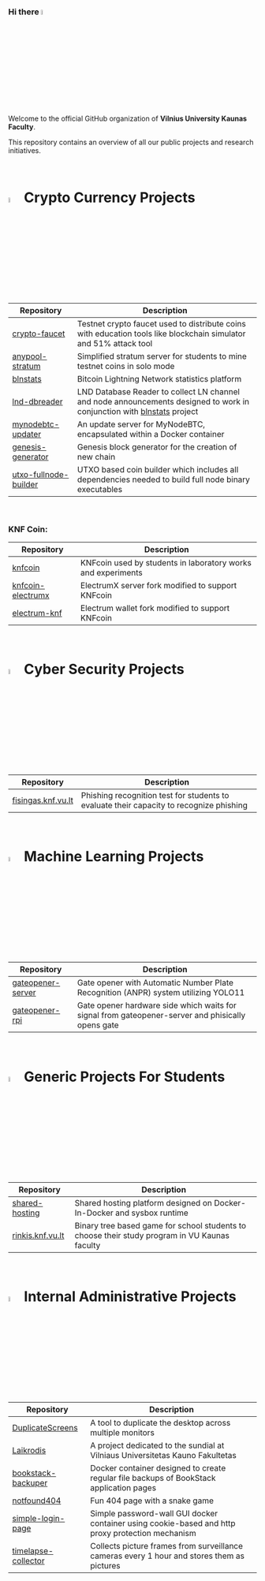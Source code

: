 ### Hi there <img src="https://media.giphy.com/media/hvRJCLFzcasrR4ia7z/giphy.gif" width="5%">

Welcome to the official GitHub organization of **Vilnius University Kaunas Faculty**. 

This repository contains an overview of all our public projects and research initiatives.


</br>

# <img src="https://media0.giphy.com/media/v1.Y2lkPTc5MGI3NjExd3d2cWxibWE2aTIzeDFpMzMzcWptNXI3bzAycG45ZzNqNHp6d2RsbSZlcD12MV9pbnRlcm5hbF9naWZfYnlfaWQmY3Q9Zw/WT9wi81vtEhqt17SE4/giphy.gif" width="5%"> Crypto Currency Projects

| Repository | Description |
|------------|-------------|
| [crypto-faucet](https://github.com/kaunofakultetas/crypto-faucet) | Testnet crypto faucet used to distribute coins with education tools like blockchain simulator and 51% attack tool |
| [anypool-stratum](https://github.com/kaunofakultetas/anypool-stratum) | Simplified stratum server for students to mine testnet coins in solo mode |
| [blnstats](https://github.com/VUKNF-Fintech-Research-Group/blnstats) | Bitcoin Lightning Network statistics platform |
| [lnd-dbreader](https://github.com/VUKNF-Fintech-Research-Group/lnd-dbreader) | LND Database Reader to collect LN channel and node announcements designed to work in conjunction with [blnstats](https://github.com/VUKNF-Fintech-Research-Group/blnstats) project |
| [mynodebtc-updater](https://github.com/kaunofakultetas/mynodebtc-updater) | An update server for MyNodeBTC, encapsulated within a Docker container |
| [genesis-generator](https://github.com/kaunofakultetas/Genesis-Generator) | Genesis block generator for the creation of new chain |
| [utxo-fullnode-builder](https://github.com/kaunofakultetas/utxo-fullnode-builder) | UTXO based coin builder which includes all dependencies needed to build full node binary executables |

</br>

### KNF Coin:

| Repository | Description |
|------------|-------------|
| [knfcoin](https://github.com/kaunofakultetas/knfcoin) | KNFcoin used by students in laboratory works and experiments |
| [knfcoin-electrumx](https://github.com/kaunofakultetas/knfcoin-electrumx) | ElectrumX server fork modified to support KNFcoin |
| [electrum-knf](https://github.com/kaunofakultetas/electrum-knf) | Electrum wallet fork modified to support KNFcoin |

</br>

# <img src="https://media3.giphy.com/media/v1.Y2lkPTc5MGI3NjExZmNwcGdhbmF3OXJhbWhxanR4NDR2MWd3NGZ6M3Nia2hwc201Ym1pZiZlcD12MV9pbnRlcm5hbF9naWZfYnlfaWQmY3Q9cw/wgvsRSZ2RNeG6HxfBN/giphy.gif" width="5%"> Cyber Security Projects

| Repository | Description |
|------------|-------------|
| [fisingas.knf.vu.lt](https://github.com/kaunofakultetas/fisingas.knf.vu.lt) | Phishing recognition test for students to evaluate their capacity to recognize phishing |


</br>

# <img src="https://media2.giphy.com/media/v1.Y2lkPTc5MGI3NjExNWt0bnJ1dWNqbnByZWVuNG5lNWxrMTh3N29uZWtoOGI1NHphZGk1MSZlcD12MV9pbnRlcm5hbF9naWZfYnlfaWQmY3Q9cw/SlKBbQNNZNfcPRWYW7/giphy.gif" width="5%"> Machine Learning Projects

| Repository | Description |
|------------|-------------|
| [gateopener-server](https://github.com/kaunofakultetas/gateopener-server) | Gate opener with Automatic Number Plate Recognition (ANPR) system utilizing YOLO11 |
| [gateopener-rpi](https://github.com/kaunofakultetas/gateopener-rpi) | Gate opener hardware side which waits for signal from gateopener-server and phisically opens gate |



</br>

# <img src="https://media2.giphy.com/media/v1.Y2lkPTc5MGI3NjExajQ0MGZ0aTVlOG56YTc4Z2c5MGx6dGpsZ2cxNXB5eDJoM2U4YW9ndyZlcD12MV9pbnRlcm5hbF9naWZfYnlfaWQmY3Q9cw/TxGKXohg7rO5b0Ad7y/giphy.gif" width="5%"> Generic Projects For Students

| Repository | Description |
|------------|-------------|
| [shared-hosting](https://github.com/kaunofakultetas/shared-hosting) | Shared hosting platform designed on Docker-In-Docker and sysbox runtime |
| [rinkis.knf.vu.lt](https://github.com/kaunofakultetas/rinkis.knf.vu.lt) | Binary tree based game for school students to choose their study program in VU Kaunas faculty |

</br>

# <img src="https://media3.giphy.com/media/v1.Y2lkPTc5MGI3NjExcnJiN3pmNjByZTRwZzNlcnBuNHJjd3VsNWZ6dXJ0ZjZxdzZsZ3pyaCZlcD12MV9pbnRlcm5hbF9naWZfYnlfaWQmY3Q9cw/uLF4SYgnfkuEUufPwg/giphy.gif" width="5%"> Internal Administrative Projects

| Repository | Description |
|------------|-------------|
| [DuplicateScreens](https://github.com/kaunofakultetas/DuplicateScreens) | A tool to duplicate the desktop across multiple monitors |
| [Laikrodis](https://github.com/kaunofakultetas/Laikrodis) | A project dedicated to the sundial at Vilniaus Universitetas Kauno Fakultetas |
| [bookstack-backuper](https://github.com/kaunofakultetas/bookstack-backuper) | Docker container designed to create regular file backups of BookStack application pages |
| [notfound404](https://github.com/kaunofakultetas/notfound404) | Fun 404 page with a snake game |
| [simple-login-page](https://github.com/kaunofakultetas/simple-login-page) | Simple password-wall GUI docker container using cookie-based and http proxy protection mechanism |
| [timelapse-collector](https://github.com/kaunofakultetas/timelapse-collector) | Collects picture frames from surveillance cameras every 1 hour and stores them as pictures |

</br>
</br>


